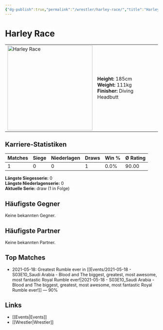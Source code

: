 ```yaml
---
{"dg-publish":true,"permalink":"/wrestler/harley-race/","title":"Harley Race","tags":["wrestler"],"noteIcon":""}
---
```



# Harley Race

<table>
        <tr>
        <td><img src="https://github.com/CptSpaulding1980/choke-slam-wrestling/releases/download/images/Harley_Race.png" width="280" alt="Harley Race"></td>
        <td>
        <b>Height:</b> 185cm<br>
        <b>Weight:</b> 111kg<br>
        <b>Finisher:</b> Diving Headbutt<br>
        </td>
        </tr>
        </table>
        
## Karriere-Statistiken

| Matches | Siege | Niederlagen | Draws | Win % | Ø Rating |
|---------|-------|-------------|-------|-------|-----------|
| 1 | 0 | 0 | 1 | 0.0% | 90.00 |

**Längste Siegesserie:** 0<br>**Längste Niederlagenserie:** 0<br>**Aktuelle Serie:** draw (1 in Folge)


## Häufigste Gegner
Keine bekannten Gegner.

## Häufigste Partner
Keine bekannten Partner.

## Top Matches
- 2021-05-18: Greatest Rumble ever in [[Events/2021-05-18 - S03E10_Saudi Arabia - Blood and The biggest, greatest, most awesome, most fantastic Royal Rumble ever!\|2021-05-18 - S03E10_Saudi Arabia - Blood and The biggest, greatest, most awesome, most fantastic Royal Rumble ever!]] — 90%

## Links
- [[Events\|Events]]
- [[Wrestler\|Wrestler]]
